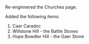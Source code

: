 Re-enginnered the Churches page.

Added the following items:

1. Caer Caradoc
2. Willstone Hill - the Battle Stones
3. Hope Bowdler Hill - the Gaer Stone
